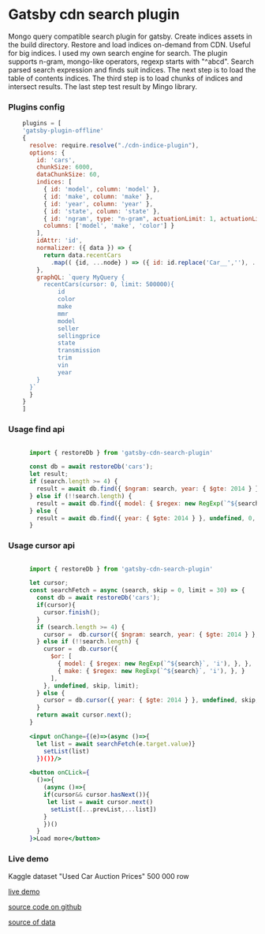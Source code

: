 # Gatsby cdn search plugin
Mongo query compatible search plugin for gatsby. 
Create indices assets in the build directory.
Restore and load indices on-demand from CDN.
Useful for big indices.
I used my own search engine for search.
The plugin supports n-gram, mongo-like operators, regexp starts with "^abcd". 
Search parsed search expression and finds suit indices.
The next step is to load the table of contents indices.
The third step is to load chunks of indices and intersect results.
The last step test result by Mingo library.
### Plugins config
```javascript
    plugins = [
    'gatsby-plugin-offline'
    {
      resolve: require.resolve("./cdn-indice-plugin"),
      options: {
        id: 'cars',
        chunkSize: 6000,
        dataChunkSize: 60,
        indices: [
          { id: 'model', column: 'model' },
          { id: 'make', column: 'make' },
          { id: 'year', column: 'year' },
          { id: 'state', column: 'state' },
          { id: 'ngram', type: "n-gram", actuationLimit: 1, actuationLimitAuto: false, gramLen: 4, toLowcase: true, 
          columns: ['model', 'make', 'color'] }
        ],
        idAttr: 'id',
        normalizer: ({ data }) => {
          return data.recentCars
            .map(( {id, ...node} ) => ({ id: id.replace('Car__',''), ...node }));
        },
        graphQL: `query MyQuery {
          recentCars(cursor: 0, limit: 500000){
              id
              color
              make
              mmr
              model
              seller
              sellingprice
              state
              transmission
              trim
              vin
              year
        }
      }`
      }
    }
    ]
```

### Usage find api

```javascript

      import { restoreDb } from 'gatsby-cdn-search-plugin'

      const db = await restoreDb('cars');
      let result;
      if (search.length >= 4) {
        result = await db.find({ $ngram: search, year: { $gte: 2014 } }, undefined, 0, offset);
      } else if (!!search.length) {
        result = await db.find({ model: { $regex: new RegExp(`^${search}`, 'i'), }, year: { $gte: 2014 } }, undefined, 0, offset);
      } else {
        result = await db.find({ year: { $gte: 2014 } }, undefined, 0, offset);
      }
```

### Usage cursor api

```javascript

      import { restoreDb } from 'gatsby-cdn-search-plugin'

      let cursor;
      const searchFetch = async (search, skip = 0, limit = 30) => {
        const db = await restoreDb('cars');
        if(cursor){
          cursor.finish();
        }
        if (search.length >= 4) {
          cursor =  db.cursor({ $ngram: search, year: { $gte: 2014 } }, undefined, skip, limit);
        } else if (!!search.length) {
          cursor =  db.cursor({
            $or: [
              { model: { $regex: new RegExp(`^${search}`, 'i'), }, },
              { make: { $regex: new RegExp(`^${search}`, 'i'), }, }
            ],
          }, undefined, skip, limit);
        } else {
          cursor = db.cursor({ year: { $gte: 2014 } }, undefined, skip, limit);
        }
        return await cursor.next();
      }
```

```jsx
      <input onChange={(e)=>(async ()=>{ 
        let list = await searchFetch(e.target.value)}
          setList(list)
        })()}/>

      <button onCLick={
        ()=>{
          (async ()=>{ 
          if(cursor&& cursor.hasNext()){
           let list = await cursor.next()
            setList([...prevList,...list])
          }
          })()
        }
      }>Load more</button>

```
### Live demo 
    
Kaggle dataset "Used Car Auction Prices" 500 000 row 

[live demo](https://gatsby-5o5.pages.dev/cars/)


[source code on github](https://github.com/vora-bei/gatsby-cdn-search-demo-site)
  
    
[source of data](https://www.kaggle.com/tunguz/used-car-auction-prices)

